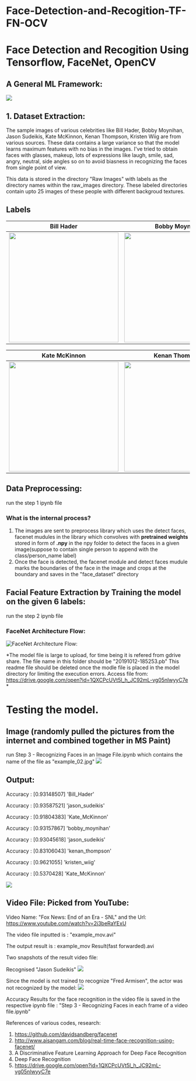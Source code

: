# Face-Detection-and-Recogition-TF-FN-OCV

# Face Detection and Recogition Using Tensorflow, FaceNet, OpenCV

## A General ML Framework:
![](https://github.com/E-B-Manohar/Black-Hole-Source/blob/master/Images/References/DS/a%20general%20ml%20model.png)

## 1. Dataset Extraction:
The sample images of various celebrities like Bill Hader, Bobby Moynihan, Jason Sudeikis, Kate McKinnon, Kenan Thompson, Kristen Wiig are from various sources. These data contains a large variance so that the model learns maximum features with no bias in the images. I've tried to obtain faces with glasses, makeup, lots of expressions like laugh, smile, sad, angry, neutral, side angles so on to avoid biasness in recognizing the faces from single point of view.

This data is stored in the directory "Raw Images" with labels as the directory names within the raw_images directory.
These labeled directories contain upto 25 images of these people with different backgroud textures.

## Labels

Bill Hader            |  Bobby Moynihan   |  Jason Sudeikis
:-------------------------:|:-------------------------:|:-------------------------:
<img src="https://github.com/E-B-Manohar/Face-Detection-and-Recogition-TF-FN-OCV/blob/master/raw_images/Bill_Hader/00007.jpg" height="300" width="300">  |  <img src="https://github.com/E-B-Manohar/Face-Detection-and-Recogition-TF-FN-OCV/blob/master/raw_images/bobby_moynihan/00025.jpg" height="300" width="300">|  <img src="https://github.com/E-B-Manohar/Face-Detection-and-Recogition-TF-FN-OCV/blob/master/raw_images/jason_sudeikis/00024.jpg" height="300" width="300">


Kate McKinnon           |  Kenan Thompson   |  Kristen Wiig
:-------------------------:|:-------------------------:|:-------------------------:
<img src="https://github.com/E-B-Manohar/Face-Detection-and-Recogition-TF-FN-OCV/blob/master/raw_images/Kate_McKinnon/00007.jpg" height="300" width="300">  |  <img src="https://github.com/E-B-Manohar/Face-Detection-and-Recogition-TF-FN-OCV/blob/master/raw_images/kenan_thompson/00018.jpg" height="300" width="300">|  <img src="https://github.com/E-B-Manohar/Face-Detection-and-Recogition-TF-FN-OCV/blob/master/raw_images/kristen_wiig/00012.jpg" height="300" width="300">


## Data Preprocessing:
run the step 1 ipynb file
### What is the internal process?
1. The images are sent to preprocess library which uses the detect faces, facenet mudules in the library which convolves with **pretrained weights** stored in form of **.npy** in the npy folder to detect the faces in a given image(suppose to contain single person to append with the class/person_name label)
2. Once the face is detected, the facenet module and detect faces mudule marks the boundaries of the face in the image and crops at the boundary and saves in the "face_dataset" directory


## Facial Feature Extraction by Training the model on the given 6 labels:
run the step 2 ipynb file
###  FaceNet Architecture Flow:
![FaceNet Architecture Flow:](https://github.com/E-B-Manohar/Object-Classification-with-Keras-using-Transfer-Learning/blob/master/FaceNet_Archicecture.PNG)

*The model file is large to upload, for time being it is refered from gdrive share. The file name in this folder should be "20191012-185253.pb" This readme file should be deleted once the modle file is placed in the model directory for limiting the execution errors.
Access file from: https://drive.google.com/open?id=1QXCPcUVt5l_h_JC92mL-vg05nlwyyC7e 
*

# Testing the model.
## Image (randomly pulled the pictures from the internet and combined together in MS Paint)
run Step 3 - Recognizing Faces in an Image File.ipynb which contains the name of the file as "example_02.jpg"
![](https://github.com/E-B-Manohar/Face-Detection-and-Recogition-TF-FN-OCV/blob/master/example_02.jpg)

## Output:

Accuracy : [0.93148507] 'Bill_Hader'

Accuracy : [0.93587521] 'jason_sudeikis'

Accuracy : [0.91804383] 'Kate_McKinnon'

Accuracy : [0.93157867] 'bobby_moynihan'

Accuracy : [0.93045618] 'jason_sudeikis'

Accuracy : [0.83106043] 'kenan_thompson'

Accuracy : [0.9621055]  'kristen_wiig'

Accuracy : [0.5370428]  'Kate_McKinnon'

![](https://github.com/E-B-Manohar/Face-Detection-and-Recogition-TF-FN-OCV/blob/master/example_02(Result).JPG)



## Video File: Picked from YouTube:
Video Name: "Fox News: End of an Era - SNL" and the Url: https://www.youtube.com/watch?v=2j3beRaYExU

The video file inputted is : "example_mov.avi"

The output result is       : example_mov Result(fast forwarded).avi

Two snapshots of the result video file:

Recognised "Jason Sudeikis"
![](https://github.com/E-B-Manohar/Face-Detection-and-Recogition-TF-FN-OCV/blob/master/Capture1.JPG)

Since the model is not trained to recognize "Fred Armisen", the actor was not recognized by the model:
![](https://github.com/E-B-Manohar/Face-Detection-and-Recogition-TF-FN-OCV/blob/master/Capture2.JPG)

Accuracy Results for the face recognition in the video file is saved in the respective ipynb file : "Step 3 - Recognizing Faces in each frame of a video file.ipynb"



References of various codes, research:
1. https://github.com/davidsandberg/facenet
2. http://www.aisangam.com/blog/real-time-face-recognition-using-facenet/
3. A Discriminative Feature Learning Approach for Deep Face Recognition
4. Deep Face Recognition
5. https://drive.google.com/open?id=1QXCPcUVt5l_h_JC92mL-vg05nlwyyC7e
